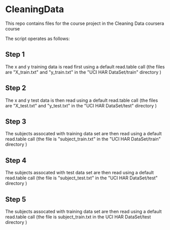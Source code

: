 CleaningData
============

This repo contains files for the course project in the Cleaning Data coursera course

The script operates as follows:

## Step 1
The x and y training data is read first using a default read.table call (the files are "X_train.txt"  and "y_train.txt" in the "UCI HAR DataSet/train" directory )

## Step 2
The x and y test data is then read using a default read.table call (the files are "X_test.txt"  and "y_test.txt" in the "UCI HAR DataSet/test" directory )

## Step 3
The subjects assocated with training data set are then read using a default read.table call (the file is "subject_train.txt" in the "UCI HAR DataSet/train" directory )

## Step 4
The subjects assocated with test data set are then read using a default read.table call (the file is "subject_test.txt" in the "UCI HAR DataSet/test" directory )

## Step 5
The subjects assocated with training data set are then read using a default read.table call (the file is subject_train.txt in the UCI HAR DataSet/test directory )

